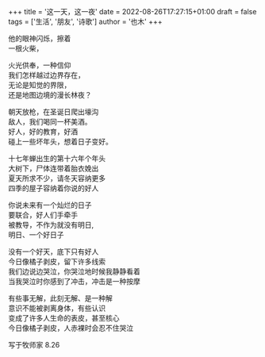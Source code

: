 +++
title = '这一天，这一夜'
date = 2022-08-26T17:27:15+01:00
draft = false
tags = ['生活', '朋友', '诗歌']
author = '也木'
+++

他的眼神闪烁，擦着  
一根火柴，<!--more-->

火光供奉，一种信仰  
我们怎样越过边界存在，  
无论是知觉的界限，  
还是地图边境的漫长林夜？  

朝天放枪，在圣诞日爬出壕沟  
敌人，我们喝同一杯美酒。  
好人，好的教育，好酒  
碰上一些坏年头，想着日子变好。  

十七年蝉出生的第十六年个年头  
大树下，尸体连带着胎衣娩出  
夏天所求不少，请冬天容纳更多  
四季的屋子容纳着你说的好人  

你说未来有一个灿烂的日子  
要联合，好人们手牵手  
被教导，不作为就没有明日,  
明日、一个好日子

没有一个好天，底下只有好人  
今日像橘子剥皮，留下许多线索  
我们边说边哭泣，你哭泣地时候我静静看着  
当我哭泣时你感到了冲击，冲击是一种按摩  

有些事无解，此刻无解、是一种解  
意识不能被剥离身体，有些认识  
变成了许多人生命的表皮，甚至核心  
今日像橘子剥皮，人赤裸时会忍不住哭泣

写于牧师家 8.26